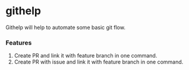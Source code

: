 # githelp
Githelp will help to automate some basic git flow.

### Features
1. Create PR and link it with feature branch in one command.
2. Create PR with issue and link it with feature branch in one command.
